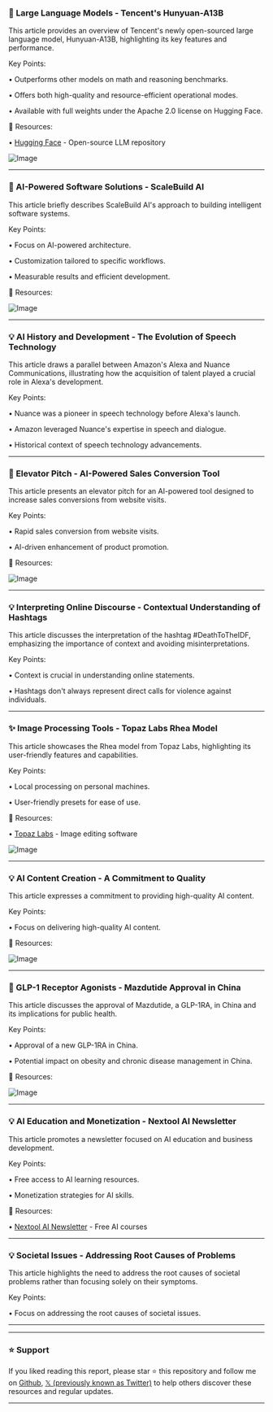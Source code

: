 ### 🤖 Large Language Models - Tencent's Hunyuan-A13B

This article provides an overview of Tencent's newly open-sourced large language model, Hunyuan-A13B, highlighting its key features and performance.

Key Points:

•  Outperforms other models on math and reasoning benchmarks.

•  Offers both high-quality and resource-efficient operational modes.

•  Available with full weights under the Apache 2.0 license on Hugging Face.


🔗 Resources:

• [Hugging Face](https://huggingface.co/) -  Open-source LLM repository

![Image](https://pbs.twimg.com/media/GusZ5d_WYAA5lVZ?format=jpg&name=small)


---

### 🚀 AI-Powered Software Solutions - ScaleBuild AI

This article briefly describes ScaleBuild AI's approach to building intelligent software systems.  

Key Points:

•  Focus on AI-powered architecture.

•  Customization tailored to specific workflows.

•  Measurable results and efficient development.


🔗 Resources:

![Image](https://pbs.twimg.com/amplify_video_thumb/1939582472095764480/img/MgHJK2YxyIPM1yQZ.jpg)


---

### 💡 AI History and Development - The Evolution of Speech Technology

This article draws a parallel between Amazon's Alexa and Nuance Communications, illustrating how the acquisition of talent played a crucial role in Alexa's development.

Key Points:

•  Nuance was a pioneer in speech technology before Alexa's launch.

•  Amazon leveraged Nuance's expertise in speech and dialogue.

•  Historical context of speech technology advancements.


---

### 🚀  Elevator Pitch -  AI-Powered Sales Conversion Tool

This article presents an elevator pitch for an AI-powered tool designed to increase sales conversions from website visits.

Key Points:

•  Rapid sales conversion from website visits.

•  AI-driven enhancement of product promotion.


🔗 Resources:

![Image](https://pbs.twimg.com/media/Gupa5LTWIAA9zSO?format=jpg&name=small)


---

### 💡  Interpreting Online Discourse - Contextual Understanding of Hashtags

This article discusses the interpretation of the hashtag #DeathToTheIDF, emphasizing the importance of context and avoiding misinterpretations.

Key Points:

•  Context is crucial in understanding online statements.

•  Hashtags don't always represent direct calls for violence against individuals.


---

### ✨ Image Processing Tools - Topaz Labs Rhea Model

This article showcases the Rhea model from Topaz Labs, highlighting its user-friendly features and capabilities.

Key Points:

•  Local processing on personal machines.

•  User-friendly presets for ease of use.


🔗 Resources:

• [Topaz Labs](https://www.topazlabs.com/) -  Image editing software

![Image](https://pbs.twimg.com/media/GuohA8HXQAA68NK?format=jpg&name=small)


---

### 💡 AI Content Creation -  A Commitment to Quality

This article expresses a commitment to providing high-quality AI content.

Key Points:

•  Focus on delivering high-quality AI content.


🔗 Resources:

![Image](https://pbs.twimg.com/amplify_video_thumb/1938904604336427008/img/rZpOvgDKpj4bSxZ9.jpg)


---

### 🤖  GLP-1 Receptor Agonists - Mazdutide Approval in China

This article discusses the approval of Mazdutide, a GLP-1RA, in China and its implications for public health.

Key Points:

•  Approval of a new GLP-1RA in China.

•  Potential impact on obesity and chronic disease management in China.


🔗 Resources:

![Image](https://pbs.twimg.com/media/GujojnBWEAAgUai?format=jpg&name=small)


---

### 💡 AI Education and Monetization - Nextool AI Newsletter

This article promotes a newsletter focused on AI education and business development.

Key Points:

•  Free access to AI learning resources.

•  Monetization strategies for AI skills.


🔗 Resources:

• [Nextool AI Newsletter](https://newsletter.nextool.ai/subscribe) - Free AI courses


---

### 💡 Societal Issues - Addressing Root Causes of Problems

This article highlights the need to address the root causes of societal problems rather than focusing solely on their symptoms.

Key Points:

•  Focus on addressing the root causes of societal issues.


---


---

### ⭐️ Support

If you liked reading this report, please star ⭐️ this repository and follow me on [Github](https://github.com/Drix10), [𝕏 (previously known as Twitter)](https://x.com/DRIX_10_) to help others discover these resources and regular updates.

---